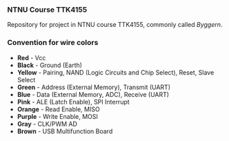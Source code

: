 ### NTNU Course TTK4155

Repository for project in NTNU course TTK4155, commonly called _Byggern_.

### Convention for wire colors

- **Red** - Vcc
- **Black** - Ground (Earth)
- **Yellow** - Pairing, NAND (Logic Circuits and Chip Select), Reset, Slave Select
- **Green** - Address (External Memory), Transmit (UART)
- **Blue** - Data (External Memory, ADC), Receive (UART)
- **Pink** - ALE (Latch Enable), SPI Interrupt
- **Orange** - Read Enable, MISO
- **Purple** - Write Enable, MOSI
- **Gray** - CLK/PWM AD
- **Brown** - USB Multifunction Board
